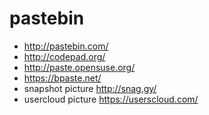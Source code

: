 # pastebin
* <http://pastebin.com/>
* <http://codepad.org/>
* <http://paste.opensuse.org/>
* <https://bpaste.net/>
* snapshot picture <http://snag.gy/>
* usercloud picture <https://userscloud.com/>
